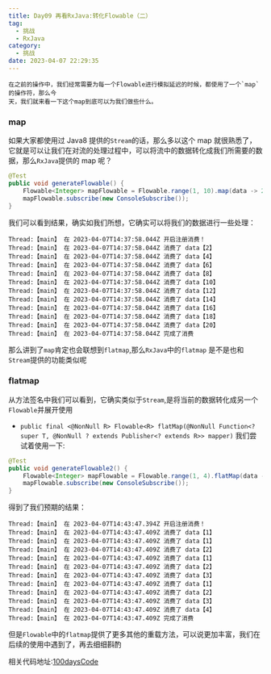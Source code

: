 ```yaml
---
title: Day09 再看RxJava:转化Flowable（二）
tag:
  - 挑战
  - RxJava
category:
  - 挑战
date: 2023-04-07 22:29:35
---
```


    在之前的操作中，我们经常需要为每一个Flowable进行模拟延迟的时候，都使用了一个`map`的操作符，那么今
    天，我们就来看一下这个map到底可以为我们做些什么。

### map

如果大家都使用过 Java8 提供的`Stream`的话，那么多以这个 map 就很熟悉了，它就是可以让我们在对流的处理过程中，可以将流中的数据转化成我们所需要的数据，那么`RxJava`提供的 map 呢？

```java
@Test
public void generateFlowable() {
    Flowable<Integer> mapFlowable = Flowable.range(1, 10).map(data -> 2 * data);
    mapFlowable.subscribe(new ConsoleSubscribe());
}
```

我们可以看到结果，确实如我们所想，它确实可以将我们的数据进行一些处理：

```console
Thread:【main】 在 2023-04-07T14:37:58.044Z 开启注册消费！
Thread:【main】 在 2023-04-07T14:37:58.044Z 消费了 data【2】
Thread:【main】 在 2023-04-07T14:37:58.044Z 消费了 data【4】
Thread:【main】 在 2023-04-07T14:37:58.044Z 消费了 data【6】
Thread:【main】 在 2023-04-07T14:37:58.044Z 消费了 data【8】
Thread:【main】 在 2023-04-07T14:37:58.044Z 消费了 data【10】
Thread:【main】 在 2023-04-07T14:37:58.044Z 消费了 data【12】
Thread:【main】 在 2023-04-07T14:37:58.044Z 消费了 data【14】
Thread:【main】 在 2023-04-07T14:37:58.044Z 消费了 data【16】
Thread:【main】 在 2023-04-07T14:37:58.044Z 消费了 data【18】
Thread:【main】 在 2023-04-07T14:37:58.044Z 消费了 data【20】
Thread:【main】 在 2023-04-07T14:37:58.044Z 完成了消费
```

那么讲到了`map`肯定也会联想到`flatmap`,那么`RxJava`中的`flatmap` 是不是也和`Stream`提供的功能类似呢

### flatmap

从方法签名中我们可以看到，它确实类似于`Stream`,是将当前的数据转化成另一个`Flowable`并展开使用

- `public final <@NonNull R> Flowable<R> flatMap(@NonNull Function<? super T, @NonNull ? extends Publisher<? extends R>> mapper)`
  我们尝试着使用一下:

```java
@Test
public void generateFlowable2() {
    Flowable<Integer> mapFlowable = Flowable.range(1, 4).flatMap(data -> Flowable.range(1, data));
    mapFlowable.subscribe(new ConsoleSubscribe());
}
```

得到了我们预期的结果：

```console
Thread:【main】 在 2023-04-07T14:43:47.394Z 开启注册消费！
Thread:【main】 在 2023-04-07T14:43:47.409Z 消费了 data【1】
Thread:【main】 在 2023-04-07T14:43:47.409Z 消费了 data【1】
Thread:【main】 在 2023-04-07T14:43:47.409Z 消费了 data【2】
Thread:【main】 在 2023-04-07T14:43:47.409Z 消费了 data【1】
Thread:【main】 在 2023-04-07T14:43:47.409Z 消费了 data【2】
Thread:【main】 在 2023-04-07T14:43:47.409Z 消费了 data【3】
Thread:【main】 在 2023-04-07T14:43:47.409Z 消费了 data【1】
Thread:【main】 在 2023-04-07T14:43:47.409Z 消费了 data【2】
Thread:【main】 在 2023-04-07T14:43:47.409Z 消费了 data【3】
Thread:【main】 在 2023-04-07T14:43:47.409Z 消费了 data【4】
Thread:【main】 在 2023-04-07T14:43:47.409Z 完成了消费
```

但是`Flowable`中的`flatmap`提供了更多其他的重载方法，可以说更加丰富，我们在后续的使用中遇到了，再去细细斟酌

相关代码地址:[100daysCode](https://github.com/dgjungleP/100days-code-round1)
